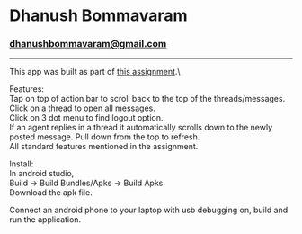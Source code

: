 # Dhanush Bommavaram
### dhanushbommavaram@gmail.com
___
This app was built as part of [this assignment](https://1drv.ms/b/s!AmvH0VCG4AMogbEGRJgITqV-bjJ-IQ?e=QPT3hM).\

Features: \
Tap on top of action bar to scroll back to the top of the threads/messages.\
Click on a thread to open all messages.\
Click on 3 dot menu to find logout option.\
If an agent replies in a thread it automatically scrolls down to the newly posted message.
Pull down from the top to refresh.\
All standard features mentioned in the assignment.

Install:\
In android studio,\
Build -> Build Bundles/Apks -> Build Apks \
Download the apk file.

Connect an android phone to your laptop with usb debugging on, build and run the application.
